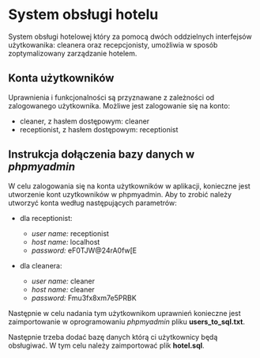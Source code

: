 # System obsługi hotelu

System obsługi hotelowej który za pomocą dwóch oddzielnych interfejsów użytkowanika: cleanera oraz recepcjonisty, umożliwia w sposób zoptymalizowany zarządzanie hotelem.

## Konta użytkowników

Uprawnienia i funkcjonalności są przyznawane z zależności od zalogowanego użytkownika. Możliwe jest zalogowanie się na konto:

- cleaner, z hasłem dostępowym: cleaner
- receptionist, z hasłem dostępowym: receptionist

## Instrukcja dołączenia bazy danych w _phpmyadmin_
W celu zalogowania się na konta użytkowników w aplikacji, konieczne jest utworzenie kont uzytkowników w phpmyadmin. 
Aby to zrobić należy utworzyć konta według następujących parametrów:

- dla receptionist:
     -  _user name:_ receptionist
    - _host name:_ localhost
    - _password:_ eF0TJW@24rA0fw[E


- dla cleanera:
    - _user name:_ cleaner
    - _host name:_ cleaner
    - _password:_ Fmu3fx8xm7e5PRBK

Następnie w celu nadania tym użytkownikom uprawnień konieczne jest zaimportowanie w oprogramowaniu _phpmyadmin_ pliku **users_to_sql.txt**.

Następnie trzeba dodać bazę danych którą ci użytkownicy będą obsługiwać. W tym celu należy zaimportować plik **hotel.sql**.


